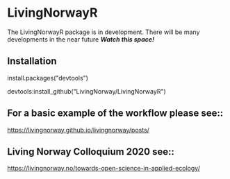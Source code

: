 # LivingNorwayR
The LivingNorwayR package is in development. There will be many developments in the near future ***Watch this space!***

## Installation
install.packages("devtools")

devtools:install_github("LivingNorway/LivingNorwayR")

## For a basic example of the workflow please see::

https://livingnorway.github.io/livingnorway/posts/

## Living Norway Colloquium 2020 see::

https://livingnorway.no/towards-open-science-in-applied-ecology/
